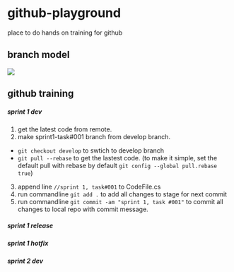# github-playground
place to do hands on training for github
## branch model
![](http://i.imgur.com/2IvTlOb.png)
## github training

##### sprint 1 dev
1. get the latest code from remote.
2. make sprint1-task#001 branch from develop branch.  
 + `git checkout develop` to swtich to develop branch
 + `git pull --rebase` to get the lastest code. (to make it simple, set the default pull with rebase by default `git config --global pull.rebase true`)  
3. append line  `//sprint 1, task#001` to CodeFile.cs
4. run commandline `git add .` to add all changes to stage for next commit
5. run commandline `git commit -am "sprint 1, task #001"` to commit all changes to local repo with commit message.

##### sprint 1 release

##### sprint 1 hotfix

##### sprint 2 dev

